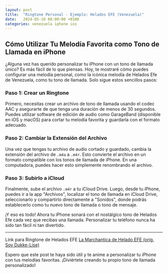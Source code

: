 ```yaml
---
layout: post
title:  "Ringtone Personal - Ejemplo: Helados EFE (Venezuela)"
date:   2024-05-10 08:00:00 +0100
categories: venezuela iphone ios
---
```


## Cómo Utilizar Tu Melodía Favorita como Tono de Llamada en iPhone

¿Alguna vez has querido personalizar tu iPhone con un tono de llamada único? Es más fácil de lo que piensas. Hoy, te mostraré cómo puedes configurar una melodía personal, como la icónica melodía de Helados Efe de Venezuela, como tu tono de llamada. Solo sigue estos sencillos pasos:

### Paso 1: Crear un Ringtone
Primero, necesitas crear un archivo de tono de llamada usando el codec AAC y asegurarte de que tenga una duración de menos de 30 segundos. Puedes utilizar software de edición de audio como GarageBand (disponible en iOS y macOS) para cortar tu melodía favorita y guardarla con el formato adecuado.

### Paso 2: Cambiar la Extensión del Archivo
Una vez que tengas tu archivo de audio cortado y guardado, cambia la extensión del archivo de `.m4a` a `.m4r`. Esto convierte el archivo en un formato compatible con los tonos de llamada de iPhone. En una computadora, puedes hacer esto simplemente renombrando el archivo.

### Paso 3: Subirlo a iCloud
Finalmente, sube el archivo `.m4r` a tu iCloud Drive. Luego, desde tu iPhone, puedes ir a la app "Archivos", localizar el tono de llamada en iCloud Drive, seleccionarlo y compartirlo directamente a "Sonidos", donde podrás establecerlo como tu nuevo tono de llamada o tono de mensaje.

¡Y eso es todo! Ahora tu iPhone sonará con el nostálgico tono de Helados Efe cada vez que recibas una llamada. Personalizar tu teléfono nunca ha sido tan fácil ni tan divertido.

---

Link para Ringtone de Helados EFE [La Marchantica de Helado EFE (orig. Sov Dukke-Lise)](https://bochinche.github.io/assets/files/La%20Marchantica%20-%20%20Sov%20Dukke-Lise.m4r)

Espero que este post te haya sido útil y te anime a personalizar tu iPhone con tus melodías favoritas. ¡Diviértete creando tu propio tono de llamada personalizado!

